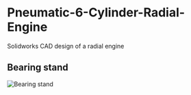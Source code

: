 # Pneumatic-6-Cylinder-Radial-Engine
Solidworks CAD design of a radial engine

## Bearing stand
![Bearing stand](https://user-images.githubusercontent.com/61634184/172731324-c27850ae-cc6a-4cee-9f76-6194f462930c.JPG)
